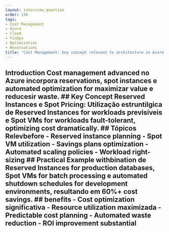 ```yaml
---
layout: interview_question
order: 136
tags:
- Cost Management
- Azure
- Cloud
- FinOps
- Optimization
- Reservations
title: 'Cost Management: key concept relevant to architecture in Azure'
---
```


## Introduction Cost management advanced no Azure incorpora reservations, spot instances e automated optimization for maximizar value e reducesir waste. ## Key Concept **Reserved Instances e Spot Pricing**: Utilização estruntilgica de Reserved Instances for workloads previsíveis e Spot VMs for workloads fault-tolerant, optimizing cost dramatically. ## Tópicos Relevbefore - Reserved instance planning - Spot VM utilization - Savings plans optimization - Automated scaling policies - Workload right-sizing ## Practical Example withbination de Reserved Instances for production databases, Spot VMs for batch processing e automated shutdown schedules for development environments, resultando em 60%+ cost savings. ## benefits - Cost optimization significativa - Resource utilization maximizada - Predictable cost planning - Automated waste reduction - ROI improvement substantial